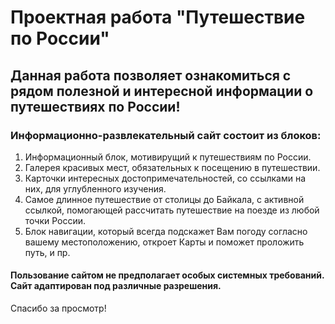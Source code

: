 # Проектная работа "Путешествие по России"

## Данная работа позволяет ознакомиться с рядом полезной и интересной информации о путешествиях по России!

### Информационно-развлекательный сайт состоит из блоков:
1. Информационный блок, мотивирущий к путешествиям по России.
2. Галерея красивых мест, обязательных к посещению в путешествии.
3. Карточки интересных достопримечательностей, со ссылками на них, для углубленного изучения.
4. Самое длинное путешествие от столицы до Байкала, с активной ссылкой, помогающей рассчитать путешествие на поезде из любой точки России.
5. Блок навигации, который всегда подскажет Вам погоду согласно вашему местоположению, откроет Карты и поможет проложить путь, и пр.

#### Пользование сайтом не предполагает особых системных требований. Сайт адаптирован под различные разрешения.

Спасибо за просмотр!